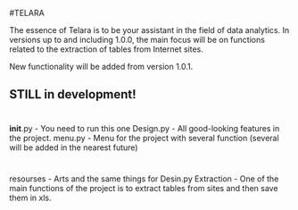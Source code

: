 #TELARA

The essence of Telara is to be your assistant in the field of data analytics. 
In versions up to and including 1.0.0, the main focus will be on functions related to the extraction of tables from Internet sites. 

New functionality will be added from version 1.0.1.

STILL in development!
--
#
__init__.py - You need to run this one
Design.py - All good-looking features in the project. 
menu.py - Menu for the project with several function (several will be added in the nearest future) 
#
resourses - Arts and the same things for Desin.py
Extraction - One of the main functions of the project is to extract tables from sites and then save them in xls.
